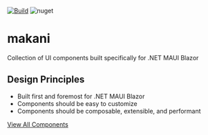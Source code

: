[![Build](https://github.com/getspacetime/makani/actions/workflows/build.yml/badge.svg)](https://github.com/getspacetime/makani/actions/workflows/build.yml)
![nuget](https://img.shields.io/nuget/v/https://img.shields.io/nuget/v/https://www.nuget.org/packages/Makani/)

# makani
Collection of UI components built specifically for .NET MAUI Blazor

## Design Principles
- Built first and foremost for .NET MAUI Blazor
- Components should be easy to customize
- Components should be composable, extensible, and performant

[View All Components](https://github.com/getspacetime/makani/wiki/Makani-UI-Components)
